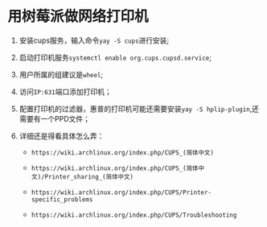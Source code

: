 # 用树莓派做网络打印机

1. 安装cups服务，输入命令`yay -S cups`进行安装;

2. 启动打印机服务`systemctl enable org.cups.cupsd.service`;

3.  用户所属的组建议是`wheel`;

4. 访问`IP:631`端口添加打印机；

5. 配置打印机的过滤器，惠普的打印机可能还需要安装`yay -S hplip-plugin`,还需要有一个PPD文件；

6. 详细还是得看具体怎么弄：

   - `https://wiki.archlinux.org/index.php/CUPS_(简体中文)`

   - `https://wiki.archlinux.org/index.php/CUPS_(简体中文)/Printer_sharing_(简体中文)`

   - `https://wiki.archlinux.org/index.php/CUPS/Printer-specific_problems`

   - `https://wiki.archlinux.org/index.php/CUPS/Troubleshooting`

